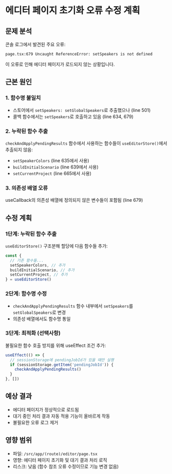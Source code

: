 # 에디터 페이지 초기화 오류 수정 계획

## 문제 분석

콘솔 로그에서 발견된 주요 오류:

```
page.tsx:679 Uncaught ReferenceError: setSpeakers is not defined
```

이 오류로 인해 에디터 페이지가 로드되지 않는 상황입니다.

## 근본 원인

### 1. 함수명 불일치

- 스토어에서 `setSpeakers: setGlobalSpeakers`로 추출했으나 (line 501)
- 콜백 함수에서는 `setSpeakers`로 호출하고 있음 (line 634, 679)

### 2. 누락된 함수 추출

`checkAndApplyPendingResults` 함수에서 사용하는 함수들이 `useEditorStore()`에서 추출되지 않음:

- `setSpeakerColors` (line 635에서 사용)
- `buildInitialScenario` (line 639에서 사용)
- `setCurrentProject` (line 665에서 사용)

### 3. 의존성 배열 오류

useCallback의 의존성 배열에 정의되지 않은 변수들이 포함됨 (line 679)

## 수정 계획

### 1단계: 누락된 함수 추출

`useEditorStore()` 구조분해 할당에 다음 함수들 추가:

```javascript
const {
  // 기존 함수들...
  setSpeakerColors, // 추가
  buildInitialScenario, // 추가
  setCurrentProject, // 추가
} = useEditorStore()
```

### 2단계: 함수명 수정

- `checkAndApplyPendingResults` 함수 내부에서 `setSpeakers`를 `setGlobalSpeakers`로 변경
- 의존성 배열에서도 함수명 통일

### 3단계: 최적화 (선택사항)

불필요한 함수 호출 방지를 위해 useEffect 조건 추가:

```javascript
useEffect(() => {
  // sessionStorage에 pendingJobId가 있을 때만 실행
  if (sessionStorage.getItem('pendingJobId')) {
    checkAndApplyPendingResults()
  }
}, [])
```

## 예상 결과

- 에디터 페이지가 정상적으로 로드됨
- 대기 중인 처리 결과 자동 적용 기능이 올바르게 작동
- 불필요한 오류 로그 제거

## 영향 범위

- 파일: `/src/app/(route)/editor/page.tsx`
- 영향: 에디터 페이지 초기화 및 대기 결과 처리 로직
- 리스크: 낮음 (함수 참조 오류 수정이므로 기능 변경 없음)
